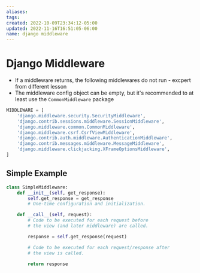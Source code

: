```yaml
---
aliases: 
tags: 
created: 2022-10-09T23:34:12-05:00
updated: 2022-11-16T16:51:05-06:00
name: django middleware
---
```

# Django Middleware

- If a middleware returns, the following middlewares do not run - excpert from different lesson
- The middleware config object can be empty, but it's recommended to at least use the `CommonMiddleware` package

```python
MIDDLEWARE = [
    'django.middleware.security.SecurityMiddleware',
    'django.contrib.sessions.middleware.SessionMiddleware',
    'django.middleware.common.CommonMiddleware',
    'django.middleware.csrf.CsrfViewMiddleware',
    'django.contrib.auth.middleware.AuthenticationMiddleware',
    'django.contrib.messages.middleware.MessageMiddleware',
    'django.middleware.clickjacking.XFrameOptionsMiddleware',
]
```

## Simple Example
```python
class SimpleMiddleware:
    def __init__(self, get_response):
        self.get_response = get_response
        # One-time configuration and initialization.

    def __call__(self, request):
        # Code to be executed for each request before
        # the view (and later middleware) are called.

        response = self.get_response(request)

        # Code to be executed for each request/response after
        # the view is called.

        return response
```